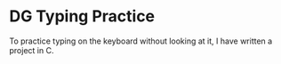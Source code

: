 # DG Typing Practice

To practice typing on the keyboard without looking at it, I have written a project in C.
